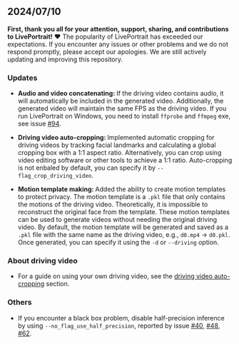 ## 2024/07/10

**First, thank you all for your attention, support, sharing, and contributions to LivePortrait!** ❤️
The popularity of LivePortrait has exceeded our expectations. If you encounter any issues or other problems and we do not respond promptly, please accept our apologies. We are still actively updating and improving this repository.

### Updates

- <strong>Audio and video concatenating: </strong> If the driving video contains audio, it will automatically be included in the generated video. Additionally, the generated video will maintain the same FPS as the driving video. If you run LivePortrait on Windows, you need to install `ffprobe` and `ffmpeg` exe, see issue [#94](https://github.com/KwaiVGI/LivePortrait/issues/94).

- <strong>Driving video auto-cropping: </strong> Implemented automatic cropping for driving videos by tracking facial landmarks and calculating a global cropping box with a 1:1 aspect ratio. Alternatively, you can crop using video editing software or other tools to achieve a 1:1 ratio. Auto-cropping is not enbaled by default, you can specify it by `--flag_crop_driving_video`.

- <strong>Motion template making: </strong> Added the ability to create motion templates to protect privacy. The motion template is a `.pkl` file that only contains the motions of the driving video. Theoretically, it is impossible to reconstruct the original face from the template. These motion templates can be used to generate videos without needing the original driving video. By default, the motion template will be generated and saved as a `.pkl` file with the same name as the driving video, e.g., `d0.mp4` -> `d0.pkl`. Once generated, you can specify it using the `-d` or `--driving` option.


### About driving video

- For a guide on using your own driving video, see the [driving video auto-cropping](https://github.com/KwaiVGI/LivePortrait/tree/main?tab=readme-ov-file#driving-video-auto-cropping) section.


### Others

- If you encounter a black box problem, disable half-precision inference by using `--no_flag_use_half_precision`, reported by issue [#40](https://github.com/KwaiVGI/LivePortrait/issues/40), [#48](https://github.com/KwaiVGI/LivePortrait/issues/48), [#62](https://github.com/KwaiVGI/LivePortrait/issues/62).
